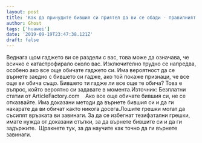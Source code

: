 ```yaml
---
layout: post
title: 'Как да принудите бившия си приятел да ви се обади - правилният начин да направите това'
author: Ghost
tags: ['huawei']
date: '2019-09-19T23:47:38.121Z'
draft: false
---
```


Веднага щом гаджето ви се раздели с вас, това може да означава, че всичко е катастрофирало около вас. Изключително трудно се напредва, особено ако все още обичате гаджето си. Има вероятност да се върнете заедно с бившето си гадже, ако той покаже признаци, че все още ви обича също. Бившето ти гадже ли все още те обича? Това е въпрос, който вероятно си задавате в момента.Източник: Безплатни статии от ArticleFactory.com    Ако все още обичате бившия си, не се отказвайте. Има доказани методи да върнете бившия си и да ги накарате да ви обичат както никога досега.Лошите грешки могат да съсипят връзката ви завинаги. За да се избегнат тезифатални грешки, имате нужда от доказани стъпки, за да върнете бившите си и да ги задържите.  Щракнете тук, за да научите как точно да ги върнете завинаги.
